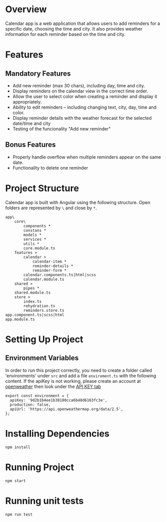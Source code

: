 # Overview

Calendar app is a web application that allows users to add reminders for a specific date, choosing the time and city. It also provides  weather information for each reminder based on the time and city. 

# Features
 ## Mandatory Features
 - Add new reminder (max 30 chars), including day, time and city.
 - Display reminders on the calendar view in the correct time order.
 - Allow the user to select color when creating a reminder and display it appropriately.
 - Ability to edit reminders – including changing text, city, day, time and color.
 - Display reminder details with the weather forecast for the selected date/time and city
 - Testing of the funcionality "Add new reminder"

 ## Bonus Features

 - Properly handle overflow when multiple reminders appear on the same date.
 - Functionality to delete one reminder

# Project Structure

Calendar app is built with Angular using the following structure. Open folders are represented by `\` and close by `*`.

```
app\
    core\
        components *
        constans *
        models *
        services *
        utils *
        core.module.ts
    features >
        calendar >
            calendar-item *
            reminder-details *
            reminder-form *
        calendar.components.ts|html|scss
        calendar.module.ts
    shared >
        pipes *
    shared.module.ts
    store >
        index.ts
        rehydration.ts
        reminders.store.ts
app.component.ts|scss|html
app.module.ts
```

# Setting Up Project
## Environment Variables

In order to run this project correctly, you need to create a folder called 'environments' under `src` and add a file `enviroment.ts` with the following content. If the apiKey is not working, please create an account at [openweather]('https://home.openweathermap.org/users/sign_up') then look under the [API KEY tab]('https://home.openweathermap.org/api_keys')

```
export const environment = {
  apiKey: '9d2b1b4ee1b38180cca6b48d6163fc3e',
  production: false,
  apiUrl: 'https://api.openweathermap.org/data/2.5',
};

```

# Installing Dependencies

```
npm install
```

# Running Project

```
npm start
```

# Running unit tests

```
npm run test
```


